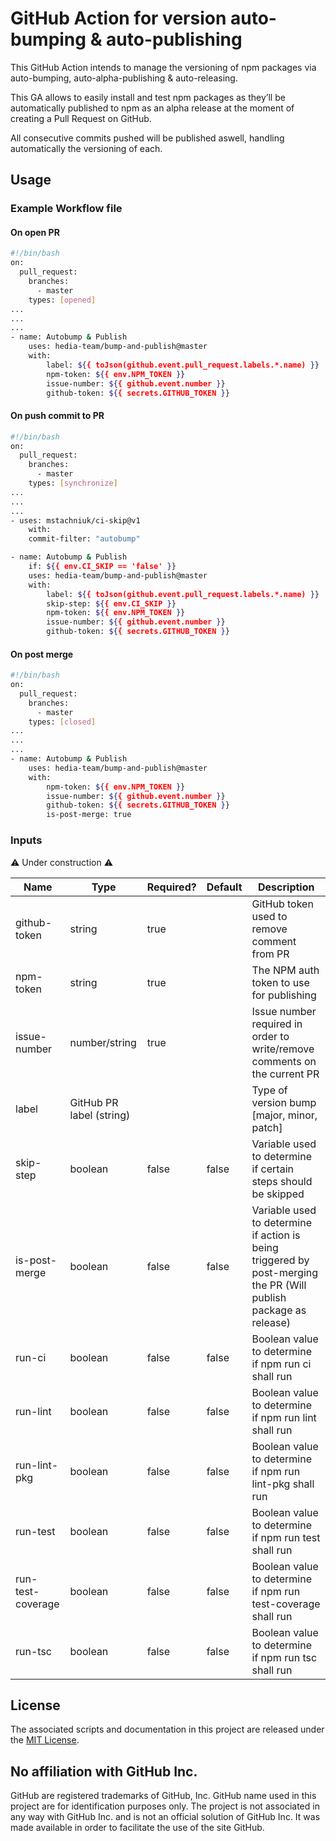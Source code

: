 # GitHub Action for version auto-bumping & auto-publishing

This GitHub Action intends to manage the versioning of npm packages via auto-bumping, auto-alpha-publishing & auto-releasing.

This GA allows to easily install and test npm packages as they’ll be automatically published to npm as an alpha release at the moment of creating a Pull Request on GitHub.

All consecutive commits pushed will be published aswell, handling automatically the versioning of each.

## Usage

### Example Workflow file

#### On open PR

```bash
#!/bin/bash
on:
  pull_request:
    branches:
      - master
    types: [opened]
...
...
...
- name: Autobump & Publish
    uses: hedia-team/bump-and-publish@master
    with:
        label: ${{ toJson(github.event.pull_request.labels.*.name) }}
        npm-token: ${{ env.NPM_TOKEN }}
        issue-number: ${{ github.event.number }}
        github-token: ${{ secrets.GITHUB_TOKEN }}
```

#### On push commit to PR

```bash
#!/bin/bash
on:
  pull_request:
    branches:
      - master
    types: [synchronize]
...
...
...
- uses: mstachniuk/ci-skip@v1
    with:
    commit-filter: "autobump"

- name: Autobump & Publish
    if: ${{ env.CI_SKIP == 'false' }}
    uses: hedia-team/bump-and-publish@master
    with:
        label: ${{ toJson(github.event.pull_request.labels.*.name) }}
        skip-step: ${{ env.CI_SKIP }}
        npm-token: ${{ env.NPM_TOKEN }}
        issue-number: ${{ github.event.number }}
        github-token: ${{ secrets.GITHUB_TOKEN }}
```

#### On post merge

```bash
#!/bin/bash
on:
  pull_request:
    branches:
      - master
    types: [closed]
...
...
...
- name: Autobump & Publish
    uses: hedia-team/bump-and-publish@master
    with:
        npm-token: ${{ env.NPM_TOKEN }}
        issue-number: ${{ github.event.number }}
        github-token: ${{ secrets.GITHUB_TOKEN }}
        is-post-merge: true
```

### Inputs

:warning: Under construction :warning:

| Name              | Type                     | Required? | Default | Description                                                                                                      |
| ----------------- | ------------------------ | --------- | ------- | ---------------------------------------------------------------------------------------------------------------- |
| github-token      | string                   | true      |         | GitHub token used to remove comment from PR                                                                      |
| npm-token         | string                   | true      |         | The NPM auth token to use for publishing                                                                         |
| issue-number      | number/string            | true      |         | Issue number required in order to write/remove comments on the current PR                                        |
| label             | GitHub PR label (string) |           |         | Type of version bump [major, minor, patch]                                                                       |
| skip-step         | boolean                  | false     | false   | Variable used to determine if certain steps should be skipped                                                    |
| is-post-merge     | boolean                  | false     | false   | Variable used to determine if action is being triggered by post-merging the PR (Will publish package as release) |
| run-ci            | boolean                  | false     | false   | Boolean value to determine if npm run ci shall run                                                               |
| run-lint          | boolean                  | false     | false   | Boolean value to determine if npm run lint shall run                                                             |
| run-lint-pkg      | boolean                  | false     | false   | Boolean value to determine if npm run lint-pkg shall run                                                         |
| run-test          | boolean                  | false     | false   | Boolean value to determine if npm run test shall run                                                             |
| run-test-coverage | boolean                  | false     | false   | Boolean value to determine if npm run test-coverage shall run                                                    |
| run-tsc           | boolean                  | false     | false   | Boolean value to determine if npm run tsc shall run                                                              |

## License

The associated scripts and documentation in this project are released under the [MIT License](LICENSE).

## No affiliation with GitHub Inc.

GitHub are registered trademarks of GitHub, Inc. GitHub name used in this project are for identification purposes only. The project is not associated in any way with GitHub Inc. and is not an official solution of GitHub Inc. It was made available in order to facilitate the use of the site GitHub.
